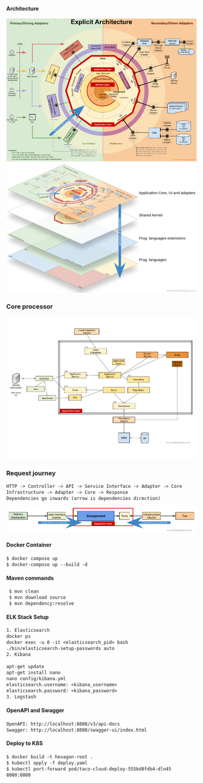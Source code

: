 
#### Architecture
<img src="./docs/diagram/1. Architecture.png"/>    
<img src="./docs/diagram/2. Layers.webp"/>

### Core processor
<img src="./docs/diagram/3. UML.png"/>    

### Request journey
``` 
HTTP -> Controller -> API -> Service Interface -> Adapter -> Core
Infrastructure -> Adapter -> Core -> Response
Dependencies go inwards (arrow is dependencies direction)
```
<img src="./docs/diagram/4. Dependencies.png"/>    


#### Docker Container
```shell
$ docker compose up
$ docker-compose up --build -d
```

#### Maven commands
``` shell
 $ mvn clean
 $ mvn download source
 $ mvn dependency:resolve
```


#### ELK Stack Setup

```shell 
1. Elasticsearch
docker ps
docker exec -u 0 -it <elasticsearch_pid> bash
./bin/elasticsearch-setup-passwords auto
2. Kibana
 
apt-get update
apt-get install nano
nano config/kibana.yml
elasticsearch.username: <kibana_username>
elasticsearch.password: <kibana_password>
3. Logstash
```

#### OpenAPI and Swagger
```text
OpenAPI: http://localhost:8080/v3/api-docs
Swagger: http://localhost:8080/swagger-ui/index.html
```

#### Deploy to K8S

```shell
$ docker build -t hexagon-root .
$ kubectl apply -f deploy.yaml
$ kubectl port-forward pod/taco-cloud-deploy-555bd8fdb4-dln45 8080:8080
```
